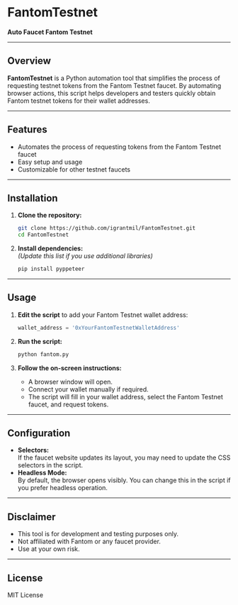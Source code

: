

# FantomTestnet

**Auto Faucet Fantom Testnet**

---

## Overview

**FantomTestnet** is a Python automation tool that simplifies the process of requesting testnet tokens from the Fantom Testnet faucet. By automating browser actions, this script helps developers and testers quickly obtain Fantom testnet tokens for their wallet addresses.

---

## Features

- Automates the process of requesting tokens from the Fantom Testnet faucet
- Easy setup and usage
- Customizable for other testnet faucets

---

## Installation

1. **Clone the repository:**
    ```sh
    git clone https://github.com/igrantmil/FantomTestnet.git
    cd FantomTestnet
    ```

2. **Install dependencies:**  
   *(Update this list if you use additional libraries)*
    ```sh
    pip install pyppeteer
    ```

---

## Usage

1. **Edit the script** to add your Fantom Testnet wallet address:
    ```python
    wallet_address = '0xYourFantomTestnetWalletAddress'
    ```
2. **Run the script:**
    ```sh
    python fantom.py
    ```

3. **Follow the on-screen instructions:**
    - A browser window will open.
    - Connect your wallet manually if required.
    - The script will fill in your wallet address, select the Fantom Testnet faucet, and request tokens.

---

## Configuration

- **Selectors:**  
  If the faucet website updates its layout, you may need to update the CSS selectors in the script.
- **Headless Mode:**  
  By default, the browser opens visibly. You can change this in the script if you prefer headless operation.

---

## Disclaimer

- This tool is for development and testing purposes only.
- Not affiliated with Fantom or any faucet provider.
- Use at your own risk.

---

## License

MIT License

